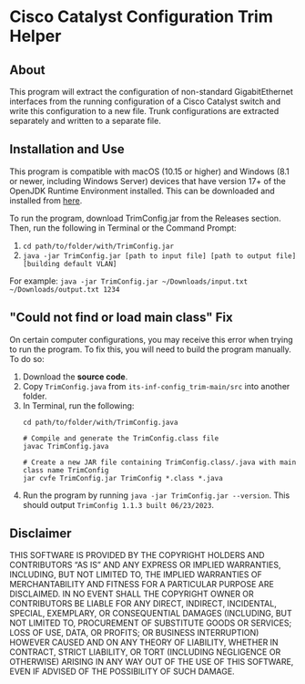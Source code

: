 # Cisco Catalyst Configuration Trim Helper

## About
This program will extract the configuration of non-standard GigabitEthernet interfaces from the running configuration of a Cisco Catalyst switch and write this configuration to a new file. Trunk configurations are extracted separately and written to a separate file.

## Installation and Use
This program is compatible with macOS (10.15 or higher) and Windows (8.1 or newer, including Windows Server) devices that have version 17+ of the OpenJDK Runtime Environment installed. This can be downloaded and installed from [here](https://adoptium.net).

To run the program, download TrimConfig.jar from the Releases section. Then, run the following in Terminal or the Command Prompt:
1. ```cd path/to/folder/with/TrimConfig.jar```
2. ```java -jar TrimConfig.jar [path to input file] [path to output file] [building default VLAN]```

For example: ```java -jar TrimConfig.jar ~/Downloads/input.txt ~/Downloads/output.txt 1234```

## "Could not find or load main class" Fix
On certain computer configurations, you may receive this error when trying to run the program. To fix this, you will need to build the program manually. To do so:
1. Download the **source code**.
2. Copy ```TrimConfig.java``` from ```its-inf-config_trim-main/src``` into another folder.
3. In Terminal, run the following:
    ```
    cd path/to/folder/with/TrimConfig.java
    
    # Compile and generate the TrimConfig.class file
    javac TrimConfig.java
    
    # Create a new JAR file containing TrimConfig.class/.java with main class name TrimConfig
    jar cvfe TrimConfig.jar TrimConfig *.class *.java
    ```
8. Run the program by running ```java -jar TrimConfig.jar --version```. This should output ```TrimConfig 1.1.3 built 06/23/2023```.

## Disclaimer
THIS SOFTWARE IS PROVIDED BY THE COPYRIGHT HOLDERS AND CONTRIBUTORS “AS IS” AND ANY EXPRESS OR IMPLIED WARRANTIES, INCLUDING, BUT NOT LIMITED TO, THE IMPLIED WARRANTIES OF MERCHANTABILITY AND FITNESS FOR A PARTICULAR PURPOSE ARE DISCLAIMED. IN NO EVENT SHALL THE COPYRIGHT OWNER OR CONTRIBUTORS BE LIABLE FOR ANY DIRECT, INDIRECT, INCIDENTAL, SPECIAL, EXEMPLARY, OR CONSEQUENTIAL DAMAGES (INCLUDING, BUT NOT LIMITED TO, PROCUREMENT OF SUBSTITUTE GOODS OR SERVICES; LOSS OF USE, DATA, OR PROFITS; OR BUSINESS INTERRUPTION) HOWEVER CAUSED AND ON ANY THEORY OF LIABILITY, WHETHER IN CONTRACT, STRICT LIABILITY, OR TORT (INCLUDING NEGLIGENCE OR OTHERWISE) ARISING IN ANY WAY OUT OF THE USE OF THIS SOFTWARE, EVEN IF ADVISED OF THE POSSIBILITY OF SUCH DAMAGE.
